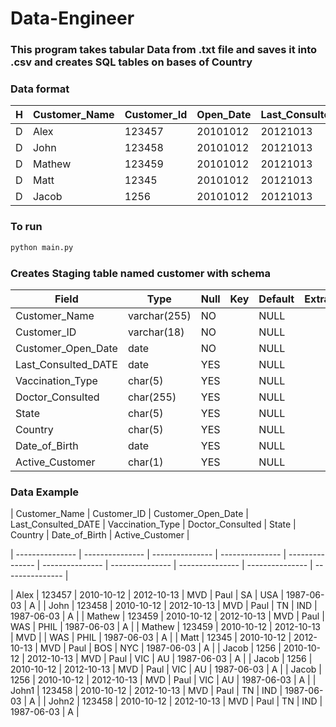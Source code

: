 # Data-Engineer

### This program takes tabular Data from .txt file and saves it into .csv and creates SQL tables on bases of Country
### Data format
|H|Customer_Name|Customer_Id|Open_Date|Last_Consulted_Date|Vaccination_Id|Dr_Name|State|Country|DOB|Is_Active
| --------------- | --------------- | --------------- | --------------- | --------------- | --------------- | --------------- | --------------- | --------------- | --------------- | --------------- |
|D|Alex|123457|20101012|20121013|MVD|Paul|SA|USA|06031987|A|
|D|John|123458|20101012|20121013|MVD|Paul|TN|IND|06031987|A|
|D|Mathew|123459|20101012|20121013|MVD|Paul|WAS|PHIL|06031987|A|
|D|Matt|12345|20101012|20121013|MVD|Paul|BOS|NYC|06031987|A|
|D|Jacob|1256|20101012|20121013|MVD|Paul|VIC|AU|06031987|A|

### To run
```python
python main.py
```
### Creates Staging table named customer with schema


| Field               | Type         | Null | Key | Default | Extra |
| --------------- | --------------- | --------------- | --------------- | --------------- | --------------- |
| Customer_Name       | varchar(255) | NO   |     | NULL    |       |
| Customer_ID         | varchar(18)  | NO   |     | NULL    |       |
| Customer_Open_Date  | date         | NO   |     | NULL    |       |
| Last_Consulted_DATE | date         | YES  |     | NULL    |       |
| Vaccination_Type    | char(5)      | YES  |     | NULL    |       |
| Doctor_Consulted    | char(255)    | YES  |     | NULL    |       |
| State               | char(5)      | YES  |     | NULL    |       |
| Country             | char(5)      | YES  |     | NULL    |       |
| Date_of_Birth       | date         | YES  |     | NULL    |       |
| Active_Customer     | char(1)      | YES  |     | NULL    |       |

### Data Example

| Customer_Name | Customer_ID | Customer_Open_Date | Last_Consulted_DATE | Vaccination_Type | Doctor_Consulted | State | Country | Date_of_Birth | Active_Customer |

| --------------- | --------------- | --------------- | --------------- | --------------- | --------------- | --------------- | --------------- | --------------- | --------------- |

| Alex          | 123457      | 2010-10-12         | 2012-10-13          | MVD              | Paul             | SA    | USA     | 1987-06-03    | A               |
| John          | 123458      | 2010-10-12         | 2012-10-13          | MVD              | Paul             | TN    | IND     | 1987-06-03    | A               |
| Mathew        | 123459      | 2010-10-12         | 2012-10-13          | MVD              | Paul             | WAS   | PHIL    | 1987-06-03    | A               |
| Mathew        | 123459      | 2010-10-12         | 2012-10-13          | MVD              |                  | WAS   | PHIL    | 1987-06-03    | A               |
| Matt          | 12345       | 2010-10-12         | 2012-10-13          | MVD              | Paul             | BOS   | NYC     | 1987-06-03    | A               |
| Jacob         | 1256        | 2010-10-12         | 2012-10-13          | MVD              | Paul             | VIC   | AU      | 1987-06-03    | A               |
| Jacob         | 1256        | 2010-10-12         | 2012-10-13          | MVD              | Paul             | VIC   | AU      | 1987-06-03    | A               |
| Jacob         | 1256        | 2010-10-12         | 2012-10-13          | MVD              | Paul             | VIC   | AU      | 1987-06-03    | A               |
| John1         | 123458      | 2010-10-12         | 2012-10-13          | MVD              | Paul             | TN    | IND     | 1987-06-03    | A               |
| John2         | 123458      | 2010-10-12         | 2012-10-13          | MVD              | Paul             | TN    | IND     | 1987-06-03    | A               |
